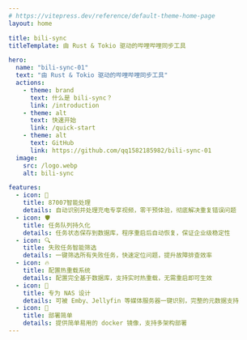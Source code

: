 ```yaml
---
# https://vitepress.dev/reference/default-theme-home-page
layout: home

title: bili-sync
titleTemplate: 由 Rust & Tokio 驱动的哔哩哔哩同步工具

hero:
  name: "bili-sync-01"
  text: "由 Rust & Tokio 驱动的哔哩哔哩同步工具"
  actions:
    - theme: brand
      text: 什么是 bili-sync？
      link: /introduction
    - theme: alt
      text: 快速开始
      link: /quick-start
    - theme: alt
      text: GitHub
      link: https://github.com/qq1582185982/bili-sync-01
  image:
    src: /logo.webp
    alt: bili-sync

features:
  - icon: 🎯
    title: 87007智能处理
    details: 自动识别并处理充电专享视频，零干预体验，彻底解决重复错误问题
  - icon: 🛡️
    title: 任务队列持久化
    details: 任务状态保存到数据库，程序重启后自动恢复，保证企业级稳定性
  - icon: 🔍
    title: 失败任务智能筛选
    details: 一键筛选所有失败任务，快速定位问题，提升故障排查效率
  - icon: 🔥
    title: 配置热重载系统
    details: 配置完全基于数据库，支持实时热重载，无需重启即可生效
  - icon: 💾
    title: 专为 NAS 设计
    details: 可被 Emby、Jellyfin 等媒体服务器一键识别，完整的元数据支持
  - icon: 🐳
    title: 部署简单
    details: 提供简单易用的 docker 镜像，支持多架构部署
---
```


<style>
:root {
  --vp-home-hero-name-color: transparent;
  --vp-home-hero-name-background: -webkit-linear-gradient(120deg, #bd34fe 30%, #41d1ff);

  --vp-home-hero-image-background-image: linear-gradient(-45deg, #bd34fe 50%, #47caff 50%);
  --vp-home-hero-image-filter: blur(44px);
}

@media (min-width: 640px) {
  :root {
    --vp-home-hero-image-filter: blur(56px);
  }
}

@media (min-width: 960px) {
  :root {
    --vp-home-hero-image-filter: blur(68px);
  }
}
</style>